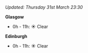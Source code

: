 *Updated: Thursday 31st March 23:30*

**Glasgow**

* 0h - 11h: :sunny: Clear

**Edinburgh**

* 0h - 11h: :sunny: Clear
